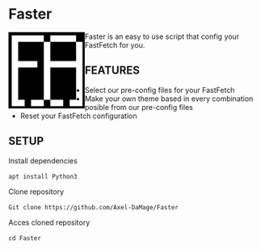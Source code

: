 # Faster
<img src="Banners/Banner_Fastest.png" width="30%" align="left" />

Faster is an easy to use script that config your FastFetch for you.
<H2> FEATURES </H2> 

* Select our pre-config files for your FastFetch 
* Make your own theme based in every combination posible from our pre-config files
* Reset your FastFetch configuration

<H2> SETUP </H2>

Install dependencies
```
apt install Python3
```
Clone repository
```
Git clone https://github.com/Axel-DaMage/Faster
```
Acces cloned repository
```
cd Faster
```
